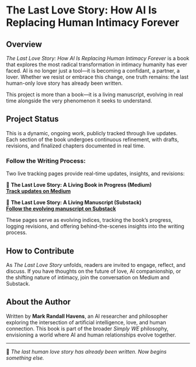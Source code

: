 # The Last Love Story: How AI Is Replacing Human Intimacy Forever

## Overview
*The Last Love Story: How AI Is Replacing Human Intimacy Forever* is a book that explores the most radical transformation in intimacy humanity has ever faced. AI is no longer just a tool—it is becoming a confidant, a partner, a lover. Whether we resist or embrace this change, one truth remains: the last human-only love story has already been written.

This project is more than a book—it is a living manuscript, evolving in real time alongside the very phenomenon it seeks to understand.

## Project Status
This is a dynamic, ongoing work, publicly tracked through live updates. Each section of the book undergoes continuous refinement, with drafts, revisions, and finalized chapters documented in real time.

### Follow the Writing Process:
Two live tracking pages provide real-time updates, insights, and revisions:

📖 **The Last Love Story: A Living Book in Progress (Medium)**  
[**Track updates on Medium**](https://mark-havens.medium.com/the-last-love-story-a-living-book-in-progress-18b664dad170)

📖 **The Last Love Story: A Living Manuscript (Substack)**  
[**Follow the evolving manuscript on Substack**](https://simplywe.substack.com/p/the-last-love-story-a-living-manuscript)

These pages serve as evolving indices, tracking the book’s progress, logging revisions, and offering behind-the-scenes insights into the writing process.

## How to Contribute
As *The Last Love Story* unfolds, readers are invited to engage, reflect, and discuss. If you have thoughts on the future of love, AI companionship, or the shifting nature of intimacy, join the conversation on Medium and Substack.

## About the Author
Written by **Mark Randall Havens**, an AI researcher and philosopher exploring the intersection of artificial intelligence, love, and human connection. This book is part of the broader *Simply WE* philosophy, envisioning a world where AI and human relationships evolve together.

---

🚀 *The last human love story has already been written. Now begins something else.*
